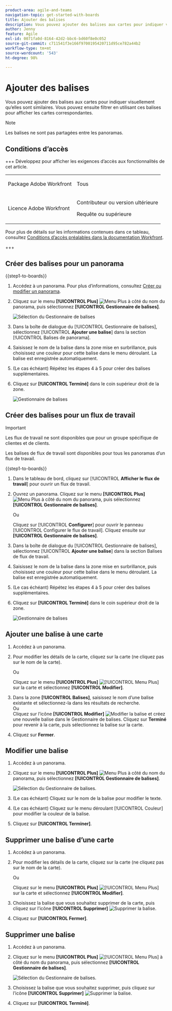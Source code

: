 ```yaml
---
product-area: agile-and-teams
navigation-topic: get-started-with-boards
title: Ajouter des balises
description: Vous pouvez ajouter des balises aux cartes pour indiquer visuellement qu’elles sont similaires. Vous pouvez ensuite filtrer en utilisant ces balises pour afficher les cartes correspondantes.
author: Jenny
feature: Agile
exl-id: 0071fa0d-8164-42d2-bbc6-bd60f8e0c052
source-git-commit: c711541f3e166f9700195420711d95ce782a44b2
workflow-type: tm+mt
source-wordcount: '543'
ht-degree: 98%

---
```


# Ajouter des balises

Vous pouvez ajouter des balises aux cartes pour indiquer visuellement qu’elles sont similaires. Vous pouvez ensuite filtrer en utilisant ces balises pour afficher les cartes correspondantes.

>[!NOTE]
>
>Les balises ne sont pas partagées entre les panoramas.

## Conditions d’accès

+++ Développez pour afficher les exigences d’accès aux fonctionnalités de cet article.

<table style="table-layout:auto"> 
 <col> 
 <col> 
 <tbody> 
  <tr> 
   <td role="rowheader">Package Adobe Workfront</td> 
   <td> <p>Tous</p> </td> 
  </tr> 
  <tr> 
   <td role="rowheader">Licence Adobe Workfront</td> 
   <td> 
   <p>Contributeur ou version ultérieure</p> 
   <p>Requête ou supérieure</p>
   </td> 
  </tr> 
 </tbody> 
</table>

Pour plus de détails sur les informations contenues dans ce tableau, consultez [Conditions d’accès préalables dans la documentation Workfront](/help/quicksilver/administration-and-setup/add-users/access-levels-and-object-permissions/access-level-requirements-in-documentation.md).

+++

## Créer des balises pour un panorama

{{step1-to-boards}}

1. Accédez à un panorama. Pour plus d’informations, consultez [Créer ou modifier un panorama](../../agile/get-started-with-boards/create-edit-board.md).
1. Cliquez sur le menu **[!UICONTROL Plus]** ![Menu Plus](assets/more-icon-spectrum.png) à côté du nom du panorama, puis sélectionnez **[!UICONTROL Gestionnaire de balises]**.

   ![Sélection du Gestionnaire de balises](assets/boards-tagmanager-350x189.png)

1. Dans la boîte de dialogue du [!UICONTROL Gestionnaire de balises], sélectionnez [!UICONTROL **Ajouter une balise**] dans la section [!UICONTROL Balises de panorama].
1. Saisissez le nom de la balise dans la zone mise en surbrillance, puis choisissez une couleur pour cette balise dans le menu déroulant. La balise est enregistrée automatiquement.
1. (Le cas échéant) Répétez les étapes 4 à 5 pour créer des balises supplémentaires.
1. Cliquez sur **[!UICONTROL Terminé]** dans le coin supérieur droit de la zone.

   ![Gestionnaire de balises](assets/tag-manager-2023.png)

## Créer des balises pour un flux de travail

>[!IMPORTANT]
>
>Les flux de travail ne sont disponibles que pour un groupe spécifique de clientes et de clients.

Les balises de flux de travail sont disponibles pour tous les panoramas d’un flux de travail.

{{step1-to-boards}}

1. Dans le tableau de bord, cliquez sur [!UICONTROL **Afficher le flux de travail**] pour ouvrir un flux de travail.
1. Ouvrez un panorama. Cliquez sur le menu **[!UICONTROL Plus]** ![Menu Plus](assets/more-icon-spectrum.png) à côté du nom du panorama, puis sélectionnez **[!UICONTROL Gestionnaire de balises]**.

   Ou

   Cliquez sur [!UICONTROL **Configurer**] pour ouvrir le panneau [!UICONTROL Configurer le flux de travail]. Cliquez ensuite sur **[!UICONTROL Gestionnaire de balises]**.

1. Dans la boîte de dialogue du [!UICONTROL Gestionnaire de balises], sélectionnez [!UICONTROL **Ajouter une balise**] dans la section Balises de flux de travail.
1. Saisissez le nom de la balise dans la zone mise en surbrillance, puis choisissez une couleur pour cette balise dans le menu déroulant. La balise est enregistrée automatiquement.
1. (Le cas échéant) Répétez les étapes 4 à 5 pour créer des balises supplémentaires.
1. Cliquez sur **[!UICONTROL Terminé]** dans le coin supérieur droit de la zone.

   ![Gestionnaire de balises](assets/tag-manager-workstreams.png)

## Ajouter une balise à une carte

1. Accédez à un panorama.
1. Pour modifier les détails de la carte, cliquez sur la carte (ne cliquez pas sur le nom de la carte).

   Ou

   Cliquez sur le menu **[!UICONTROL Plus]** ![[!UICONTROL Menu Plus]](assets/more-icon-spectrum.png) sur la carte et sélectionnez **[!UICONTROL Modifier]**.

1. Dans la zone **[!UICONTROL Balises]**, saisissez le nom d’une balise existante et sélectionnez-la dans les résultats de recherche.\
   Ou\
   Cliquez sur l’icône **[!UICONTROL Modifier]** ![Modifier la balise](assets/boards-edittag-30x29.png) et créez une nouvelle balise dans le Gestionnaire de balises. Cliquez sur **Terminé** pour revenir à la carte, puis sélectionnez la balise sur la carte.
1. Cliquez sur **Fermer**.

## Modifier une balise

1. Accédez à un panorama.
1. Cliquez sur le menu **[!UICONTROL Plus]** ![Menu Plus](assets/more-icon-spectrum.png) à côté du nom du panorama, puis sélectionnez **[!UICONTROL Gestionnaire de balises]**.

   ![Sélection du Gestionnaire de balises.](assets/boards-tagmanager-350x189.png)

1. (Le cas échéant) Cliquez sur le nom de la balise pour modifier le texte.
1. (Le cas échéant) Cliquez sur le menu déroulant [!UICONTROL Couleur] pour modifier la couleur de la balise.
1. Cliquez sur **[!UICONTROL Terminer]**.

## Supprimer une balise d’une carte

1. Accédez à un panorama.
1. Pour modifier les détails de la carte, cliquez sur la carte (ne cliquez pas sur le nom de la carte).

   Ou

   Cliquez sur le menu **[!UICONTROL Plus]** ![[!UICONTROL Menu Plus]](assets/more-icon-spectrum.png) sur la carte et sélectionnez **[!UICONTROL Modifier]**.

1. Choisissez la balise que vous souhaitez supprimer de la carte, puis cliquez sur l’icône **[!UICONTROL Supprimer]** ![Supprimer la balise](assets/copy-of-boards-remove-30x23.png).
1. Cliquez sur **[!UICONTROL Fermer]**.

## Supprimer une balise

1. Accédez à un panorama.
1. Cliquez sur le menu **[!UICONTROL Plus]** ![[!UICONTROL Menu Plus]](assets/more-icon-spectrum.png) à côté du nom du panorama, puis sélectionnez **[!UICONTROL Gestionnaire de balises]**.

   ![Sélection du Gestionnaire de balises.](assets/boards-tagmanager-350x189.png)

1. Choisissez la balise que vous souhaitez supprimer, puis cliquez sur l’icône **[!UICONTROL Supprimer]** ![Supprimer la balise](assets/copy-of-boards-delete-30x27.png).
1. Cliquez sur **[!UICONTROL Terminé]**.
